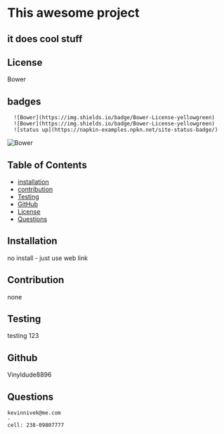 # This awesome project

## it does cool stuff


  ## License
  Bower
  


## badges

      ![Bower](https://img.shields.io/badge/Bower-License-yellowgreen)
      ![Bower](https://img.shields.io/badge/Bower-License-yellowgreen)
      ![status up](https://napkin-examples.npkn.net/site-status-badge/)
    
![Bower](https://img.shields.io/bower/l/bootstrap)
## Table of Contents

- [installation](#installation)
- [contribution](#contribution)
- [Testing](#testing)
- [GitHub](#github)
- [License](#license)
- [Questions](#questions)

## Installation 
  no install - just use web link 


## Contribution  
  none

## Testing
  testing 123

## Github 
Vinyldude8896

## Questions
    kevinnivek@me.com
    - 
    cell: 238-09807777
